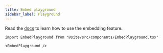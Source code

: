 ```yaml
---
title: Embed playground
sidebar_label: Playground
---
```


Read the [docs](intro) to learn how to use the embedding feature.

```mdx-code-block
import EmbedPlayground from "@site/src/components/EmbedPlayground.tsx"

<EmbedPlayground />
```
